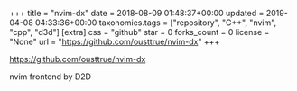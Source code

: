 +++
title = "nvim-dx"
date = 2018-08-09 01:48:37+00:00
updated = 2019-04-08 04:33:36+00:00
taxonomies.tags = ["repository", "C++", "nvim", "cpp", "d3d"]
[extra]
css = "github"
star = 0
forks_count = 0
license = "None"
url = "https://github.com/ousttrue/nvim-dx"
+++

<https://github.com/ousttrue/nvim-dx>

nvim frontend by D2D
